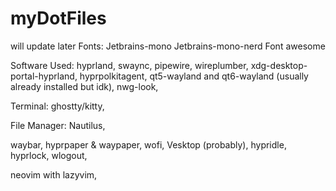 # myDotFiles
will update later
Fonts:
Jetbrains-mono
Jetbrains-mono-nerd
Font awesome

Software Used:
hyprland,
swaync,
pipewire, wireplumber,
xdg-desktop-portal-hyprland,
hyprpolkitagent,
qt5-wayland and qt6-wayland (usually already installed but idk),
nwg-look,

Terminal: ghostty/kitty, 

File Manager: Nautilus,

waybar,
hyprpaper & waypaper,
wofi,
Vesktop (probably),
hypridle,
hyprlock,
wlogout,

neovim with lazyvim,



